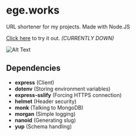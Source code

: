 # ege.works

URL shortener for my projects.
Made with Node.JS

[Click here](https://ege.works) to try it out. _(CURRENTLY DOWN)_

![Alt Text](https://media.giphy.com/media/25DeKLY62Y6HtkdEvV/giphy.gif)

## Dependencies

-   **express** (Client)
-   **dotenv** (Storing environment variables)
-   **express-sslify** (Forcing HTTPS connection)
-   **helmet** (Header security)
-   **monk** (Talking to MongoDB)
-   **morgan** (Simple logging)
-   **nanoid** (Generating slug)
-   **yup** (Schema handling)
